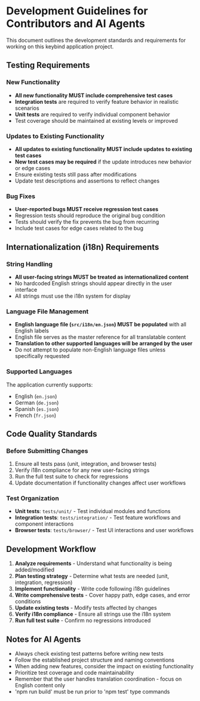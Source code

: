 # Development Guidelines for Contributors and AI Agents

This document outlines the development standards and requirements for working on this keybind application project.

## Testing Requirements

### New Functionality
- **All new functionality MUST include comprehensive test cases**
- **Integration tests** are required to verify feature behavior in realistic scenarios
- **Unit tests** are required to verify individual component behavior
- Test coverage should be maintained at existing levels or improved

### Updates to Existing Functionality
- **All updates to existing functionality MUST include updates to existing test cases**
- **New test cases may be required** if the update introduces new behavior or edge cases
- Ensure existing tests still pass after modifications
- Update test descriptions and assertions to reflect changes

### Bug Fixes
- **User-reported bugs MUST receive regression test cases**
- Regression tests should reproduce the original bug condition
- Tests should verify the fix prevents the bug from recurring
- Include test cases for edge cases related to the bug

## Internationalization (i18n) Requirements

### String Handling
- **All user-facing strings MUST be treated as internationalized content**
- No hardcoded English strings should appear directly in the user interface
- All strings must use the i18n system for display

### Language File Management
- **English language file (`src/i18n/en.json`) MUST be populated** with all English labels
- English file serves as the master reference for all translatable content
- **Translation to other supported languages will be arranged by the user**
- Do not attempt to populate non-English language files unless specifically requested

### Supported Languages
The application currently supports:
- English (`en.json`)
- German (`de.json`) 
- Spanish (`es.json`)
- French (`fr.json`)

## Code Quality Standards

### Before Submitting Changes
1. Ensure all tests pass (unit, integration, and browser tests)
2. Verify i18n compliance for any new user-facing strings
3. Run the full test suite to check for regressions
4. Update documentation if functionality changes affect user workflows

### Test Organization
- **Unit tests**: `tests/unit/` - Test individual modules and functions
- **Integration tests**: `tests/integration/` - Test feature workflows and component interactions  
- **Browser tests**: `tests/browser/` - Test UI interactions and user workflows

## Development Workflow

1. **Analyze requirements** - Understand what functionality is being added/modified
2. **Plan testing strategy** - Determine what tests are needed (unit, integration, regression)
3. **Implement functionality** - Write code following i18n guidelines
4. **Write comprehensive tests** - Cover happy path, edge cases, and error conditions
5. **Update existing tests** - Modify tests affected by changes
6. **Verify i18n compliance** - Ensure all strings use the i18n system
7. **Run full test suite** - Confirm no regressions introduced

## Notes for AI Agents

- Always check existing test patterns before writing new tests
- Follow the established project structure and naming conventions
- When adding new features, consider the impact on existing functionality
- Prioritize test coverage and code maintainability
- Remember that the user handles translation coordination - focus on English content only
- 'npm run build' must be run prior to 'npm test' type commands